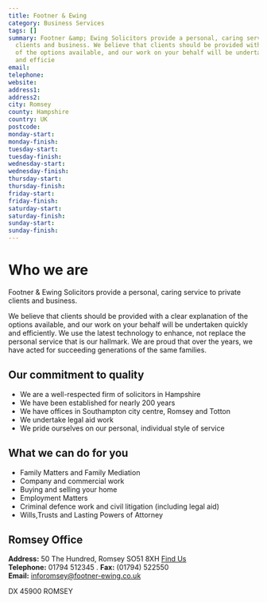 ```yaml
---
title: Footner & Ewing
category: Business Services
tags: []
summary: Footner &amp; Ewing Solicitors provide a personal, caring service to private
  clients and business. We believe that clients should be provided with a clear explanation
  of the options available, and our work on your behalf will be undertaken quickly
  and efficie
email: 
telephone: 
website: 
address1: 
address2: 
city: Romsey
county: Hampshire
country: UK
postcode: 
monday-start: 
monday-finish: 
tuesday-start: 
tuesday-finish: 
wednesday-start: 
wednesday-finish: 
thursday-start: 
thursday-finish: 
friday-start: 
friday-finish: 
saturday-start: 
saturday-finish: 
sunday-start: 
sunday-finish: 
---
```

# Who we are

Footner & Ewing Solicitors provide a personal, caring service to private clients and business.

We believe that clients should be provided with a clear explanation of the options available, and our work on your behalf will be undertaken quickly and efficiently. We use the latest technology to enhance, not replace the personal service that is our hallmark. We are proud that over the years, we have acted for succeeding generations of the same families.

## Our commitment to quality

- We are a well-respected firm of solicitors in Hampshire
- We have been established for nearly 200 years
- We have offices in Southampton city centre, Romsey and Totton
- We undertake legal aid work
- We pride ourselves on our personal, individual style of service

## What we can do for you

- Family Matters and Family Mediation
- Company and commercial work
- Buying and selling your home
- Employment Matters
- Criminal defence work and civil litigation (including legal aid)
- Wills,Trusts and Lasting Powers of Attorney

## Romsey Office

**Address:** 50 The Hundred, Romsey SO51 8XH [Find Us]("http:/maps.google.co.uk/maps?f=q&source=s_q&hl=en&geocode=&q=SO51+8XH&sll=50.911114,-1.402725&sspn=0.011013,0.033023&gl=uk&ie=UTF8&hq=&hnear=Romsey,+Hampshire+SO51+8XH,+United+Kingdom&t=h&z=16")  
**Telephone:** 01794 512345 . **Fax:** (01794) 522550  
**Email:** [inforomsey@footner-ewing.co.uk]("mailto:inforomsey@footner-ewing.co.uk")

DX 45900 ROMSEY

</div
